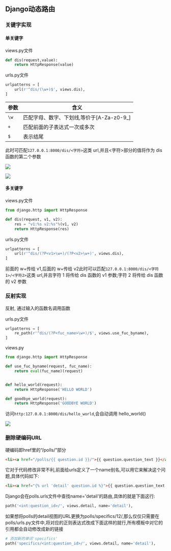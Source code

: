 <!--
 * @Description: 
 * @Version: 1.0
 * @Autor: DaLao
 * @Email: dalao_li@163.com
 * @Date: 2021-01-16 17:59:35
 * @LastEditors: DaLao
 * @LastEditTime: 2022-07-03 00:46:56
-->

## Django动态路由


### 关键字实现


#### 单关键字

views.py文件

```py
def dis(request,value):
    return HttpResponse(value)
```

urls.py文件

```py
urlpatterns = [
    url(r'^dis/(\w+)$', views.dis),
]
```

| 参数 | 含义                                      |
| ---- | ----------------------------------------- |
| `\w` | 匹配字母、数字、下划线,等价于[A-Za-z0-9_] |
| `+`  | 匹配前面的子表达式一次或多次              |
| `$`  | 表示结尾                                  |

此时可匹配`127.0.0.1:8000/dis/<字符>`这类 url,并且<字符>部分的值将作为 dis 函数的第二个参数


![](https://cdn.hurra.ltd/img/20200903085713.png)

![](https://cdn.hurra.ltd/img/20200903091232.png)



#### 多关键字

views.py文件

```py
from django.http import HttpResponse

def dis(request, v1, v2):
    res = "v1:%s v2:%s"%(v1, v2)
    return HttpResponse(res)
```

urls.py文件

```py
urlpatterns = [
    url(r'^dis/(?P<v1>\w+)/(?P<v2>\w+)', views.dis),
]
```

前面的 w+传给 v1,后面的 w+传给 v2此时可以匹配`127.0.0.1:8000/dis/<字符1>/<字符2>`这类 url,并且字符 1 将传给 dis 函数的 v1 参数;字符 2 将传给 dis 函数的 v2 参数



### 反射实现


反射, 通过输入的函数名调用函数

urls.py文件

```py
urlpatterns = [
    re_path(r'^dis/(?P<fuc_name>\w+)/$', views.use_fuc_byname),
]
```

views.py
```py
from django.http import HttpResponse

def use_fuc_byname(request, fuc_name):
    return eval(fuc_name)(request)


def hello_world(request):
    return HttpResponse('HELLO WORLD')

def goodbye_world(request):
    return HttpResponse('GOODBYE WORLD')
```

访问`http:127.0.0.1:8000/dis/hello_world`,会自动调用 hello_world()

![](https://cdn.hurra.ltd/img/20200903103754.png)



###  删除硬编码URL


硬编码即href里的“/polls/”部分

```html
<li><a href="/polls/{{ question.id }}/">{{ question.question_text }}</a></li>
```
它对于代码修改非常不利,前面给urls定义了一个name别名,可以用它来解决这个问题,具体代码如下:

```html
<li><a href="{% url 'detail' question.id %}">{{ question.question_text }}</a></li>
```
Django会在polls.urls文件中查找name='detail'的路由,具体的就是下面这行:

```py
path('<int:question_id>/', views.detail, name='detail'),
```

如果想将polls的detail视图的URL更换为polls/specifics/12/,那么仅仅只需要在polls/urls.py文件中,将对应的正则表达式改成下面这样的就行,所有模板中对它的引用都会自动修改成新的链接

```py
# 添加新的单词'specifics'
path('specifics/<int:question_id>/', views.detail, name='detail'),
```